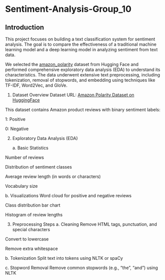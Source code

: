 # Sentiment-Analysis-Group_10

## Introduction

This project focuses on building a text classification system for sentiment analysis. The goal is to compare the effectiveness of a traditional machine learning model and a deep learning model in analyzing sentiment from text data.

We selected the [amazon_polarity]('https://huggingface.co/datasets/fancyzhx/amazon_polarity') dataset from Hugging Face and performed comprehensive exploratory data analysis (EDA) to understand its characteristics. The data underwent extensive text preprocessing, including tokenization, removal of stopwords, and embedding using techniques like TF-IDF, Word2Vec, and GloVe.

1. Dataset Overview
Dataset URL: [Amazon Polarity Dataset on HuggingFace]('https://huggingface.co/datasets/fancyzhx/amazon_polarity')

This dataset contains Amazon product reviews with binary sentiment labels:

1: Positive

0: Negative

2. Exploratory Data Analysis (EDA)

   a. Basic Statistics
   
Number of reviews

Distribution of sentiment classes

Average review length (in words or characters)

Vocabulary size

b. Visualizations
Word cloud for positive and negative reviews

Class distribution bar chart

Histogram of review lengths

3. Preprocessing Steps
a. Cleaning
Remove HTML tags, punctuation, and special characters

Convert to lowercase

Remove extra whitespace

b. Tokenization
Split text into tokens using NLTK or spaCy

c. Stopword Removal
Remove common stopwords (e.g., “the”, “and”) using NLTK
